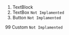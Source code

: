 1. TextBlock
2. TextBox ` Not Implamented `
3. Button ` Not Implamented `

99 Custom ` Not Implamented `
